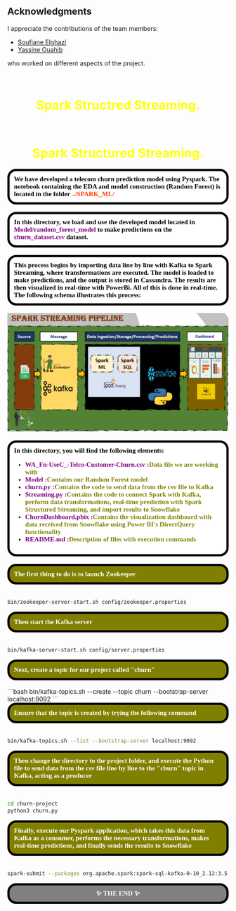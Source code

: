 
## Acknowledgments

I appreciate the contributions of the team members:
- [Soufiane Elghazi](https://github.com/SoufianeElghazi)
- [Yassine Ouahib](https://github.com/yassineouahib)

who worked on different aspects of the project.
</div><br>

<h1 style='color:yellow' align='center'>
    Spark Structred Streaming.
</h1>


</div><br>
<h1 style='color:yellow' align='center'>
    Spark Structured Streaming.
</h1>
<div style="background-color:white; color:black; font-size:15px; font-family:Comic Sans MS; padding:10px; border: 5px solid black;font-weight:bold;border-radius: 20px;">
We have developed a telecom churn prediction model using Pyspark. The notebook containing the EDA and model construction (Random Forest) is located in the folder <span style="color:orangered;">../SPARK_ML/ </span>
</div><br>
<div style="background-color:white; color:black; font-size:15px; font-family:Comic Sans MS; padding:10px; border: 5px solid black;font-weight:bold;border-radius: 20px;">
In this directory, we load and use the developed model located in <span style="color:purple;">Model/random_forest_model</span> to make predictions on the <span style="color:purple;">churn_dataset.csv</span> dataset.
</div><br>
<div style="background-color:white; color:black; font-size:15px; font-family:Comic Sans MS; padding:10px; border: 5px solid black;font-weight:bold;border-radius: 20px;">
This process begins by importing data line by line with Kafka to Spark Streaming, where transformations are executed. The model is loaded to make predictions, and the output is stored in Cassandra. The results are then visualized in real-time with PowerBi. All of this is done in real-time. <br> The following schema illustrates this process:
</div><br>
<div style="text-align:center;height:70;">
    <img src="Pipeline.png" width=700 alt="image1">
</div><br>
<div style="background-color:white; color:black; font-size:15px; font-family:Comic Sans MS; padding:10px; border: 5px solid black;font-weight:bold;border-radius: 20px;">
In this directory, you will find the following elements:
<ul>
    <li><span style="color:purple">WA_Fn-UseC_-Telco-Customer-Churn.csv :</span><span style="color:olive">Data file we are working with</span></li>
    <li><span style="color:purple">Model :</span><span style="color:olive">Contains our Random Forest model</span></li>
    <li><span style="color:purple">churn.py :</span><span style="color:olive">Contains the code to send data from the csv file to Kafka</span></li>
    <li><span style="color:purple">Streaming.py :</span><span style="color:olive">Contains the code to connect Spark with Kafka, perform data transformations, real-time prediction with Spark Structured Streaming, and import results to Snowflake</span></li>
    <li><span style="color:purple">ChurnDashboard.pbix :</span><span style="color:olive">Contains the visualization dashboard with data received from Snowflake using Power BI's DirectQuery functionality</span></li>
    <li><span style="color:purple">README.md :</span><span style="color:olive">Description of files with execution commands</span></li>
</ul>
</div><br>
<div style="background-color:olive; color:white; font-size:15px; font-family:Comic Sans MS; padding:10px; border: 5px solid black;font-weight:bold;border-radius: 20px;">
The first thing to do is to launch Zookeeper</div><br>

```bash
bin/zookeeper-server-start.sh config/zookeeper.properties
```

<div style="background-color:olive; color:white; font-size:15px; font-family:Comic Sans MS; padding:10px; border: 5px solid black;font-weight:bold;border-radius: 20px;">
Then start the Kafka server</div><br>

```bash
bin/kafka-server-start.sh config/server.properties
```

<div style="background-color:olive; color:white; font-size:15px; font-family:Comic Sans MS; padding:10px; border: 5px solid black;font-weight:bold;border-radius: 20px;">
Next, create a topic for our project called "churn"</div><br>
```bash
bin/kafka-topics.sh --create --topic churn --bootstrap-server localhost:9092
```

<div style="background-color:olive; color:white; font-size:15px; font-family:Comic Sans MS; padding:10px; border: 5px solid black;font-weight:bold;border-radius: 20px;">
Ensure that the topic is created by trying the following command</div><br>

```bash
bin/kafka-topics.sh --list --bootstrap-server localhost:9092
```

<div style="background-color:olive; color:white; font-size:15px; font-family:Comic Sans MS; padding:10px; border: 5px solid black;font-weight:bold;border-radius: 20px;">Then change the directory to the project folder, and execute the Python file to send data from the csv file line by line to the "churn" topic in Kafka, acting as a producer</div><br>

```bash
cd churn-project
python3 churn.py
```

<div style="background-color:olive; color:white; font-size:15px; font-family:Comic Sans MS; padding:10px; border: 5px solid black;font-weight:bold;border-radius: 20px;">Finally, execute our Pyspark application, which takes this data from Kafka as a consumer, performs the necessary transformations, makes real-time predictions, and finally sends the results to Snowflake</div><br>

```bash
spark-submit --packages org.apache.spark:spark-sql-kafka-0-10_2.12:3.5.0,net.snowflake:spark-snowflake_2.12:2.10.0-spark_3.2 Streaming.py
```

<div style="background-color:gray; color:white; font-size:15px; font-family:Comic Sans MS; padding:10px; border: 5px solid black;font-weight:bold;border-radius: 20px;text-align:center"> ✨ THE END ✨</div><br>
